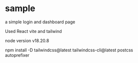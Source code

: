 # sample
a simple login and dashboard  page

Used React vite and tailwind

node version v18.20.8

npm install -D tailwindcss@latest tailwindcss-cli@latest postcss autoprefixer
